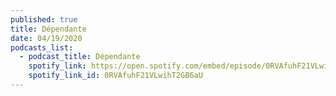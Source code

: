 ```yaml
---
published: true
title: Dépendante
date: 04/19/2020
podcasts_list:
  - podcast_title: Dépendante
    spotify_link: https://open.spotify.com/embed/episode/0RVAfuhF21VLwihT2GB6aU
    spotify_link_id: 0RVAfuhF21VLwihT2GB6aU
---
```

